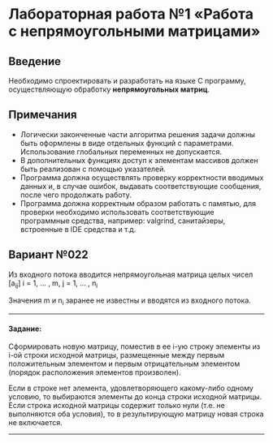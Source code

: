 # Лабораторная работа №1 «Работа с непрямоугольными матрицами»
## Введение
Необходимо спроектировать и разработать на языке C программу, осуществляющую обработку **непрямоугольных матриц**.
## Примечания
* Логически законченные части алгоритма решения задачи должны быть оформлены в виде отдельных функций с параметрами. Использование глобальных переменных не допускается.
* В дополнительных функциях доступ к элементам массивов должен быть реализован с помощью указателей.
* Программа должна осуществлять проверку корректности вводимых данных и, в случае ошибок, выдавать соответствующие сообщения, после чего продолжать работу.
* Программа должна корректным образом работать с памятью, для проверки необходимо использовать соответствующие программные средства, например: valgrind, санитайзеры, встроенные в IDE средства и т.д.
## Вариант №022

Из входного потока вводится непрямоугольная матрица целых чисел [a<sub>ij</sub>] i = 1, ... , m, j = 1, ... , n<sub>i</sub>

Значения m и n<sub>i</sub> заранее не известны и вводятся из
входного потока.

---
#### Задание:
Сформировать новую матрицу, поместив в ее i-ую строку элементы из i-ой строки исходной матрицы, размещенные между первым положительным элементом и первым отрицательным элементом (порядок расположения элементов произволен). 

Если в строке нет элемента, удовлетворяющего какому-либо одному условию, то выбираются элементы до конца строки исходной матрицы. Если строка исходной матрицы содержит только нули (т.е. не выполняются оба
условия), то в результирующую матрицу новая строка не включается.

---
